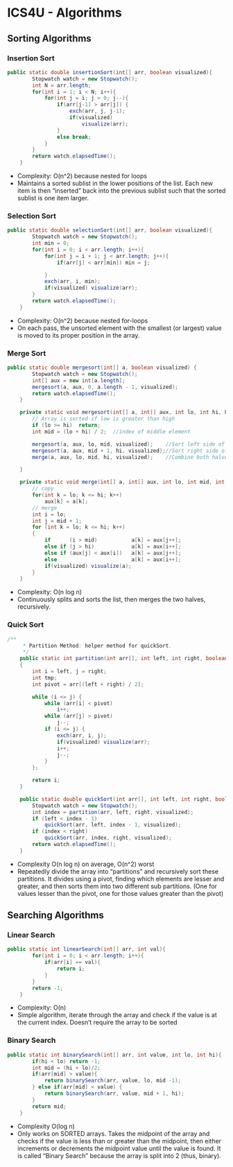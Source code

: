 # ICS4U - Algorithms

## Sorting Algorithms

### Insertion Sort

```java
public static double insertionSort(int[] arr, boolean visualized){
        Stopwatch watch = new Stopwatch();
        int N = arr.length;
        for(int i = 1; i < N; i++){
            for(int j = i; j > 0; j--){
                if(arr[j-1] > arr[j]) {
                    exch(arr, j, j-1);
                    if(visualized)
                        visualize(arr);
                } 
                else break;
            }
        }
        return watch.elapsedTime();
    }
```

* Complexity: O(n^2) because nested for loops
* Maintains a sorted sublist in the lower positions of the list. Each new item is then “inserted” back into the previous sublist such that the sorted sublist is one item larger.

### Selection Sort

```java
public static double selectionSort(int[] arr, boolean visualized){
        Stopwatch watch = new Stopwatch();
        int min = 0;
        for(int i = 0; i < arr.length; i++){
            for(int j = i + 1; j < arr.length; j++){
                if(arr[j] < arr[min]) min = j;

            }
            exch(arr, i, min);
            if(visualized) visualize(arr);
        }
        return watch.elapsedTime();
    }
```

* Complexity: O(n^2) because nested for-loops
* On each pass, the unsorted element with the smallest (or largest) value is moved to its proper position in the array.

### Merge Sort

```java
public static double mergesort(int[] a, boolean visualized) { 
        Stopwatch watch = new Stopwatch();
        int[] aux = new int[a.length];
        mergesort(a, aux, 0, a.length - 1, visualized);
        return watch.elapsedTime();
    }

    private static void mergesort(int[] a, int[] aux, int lo, int hi, boolean visualized) {
        // Array is sorted if low is greater than high
        if (lo >= hi)  return;
        int mid = (lo + hi) / 2;  //index of middle element

        mergesort(a, aux, lo, mid, visualized);    //Sort left side of array
        mergesort(a, aux, mid + 1, hi, visualized);//Sort right side of array
        merge(a, aux, lo, mid, hi, visualized);    //Combine both halves

    } 

    private static void merge(int[] a, int[] aux, int lo, int mid, int hi, boolean visualized){
        // copy
        for(int k = lo; k <= hi; k++)
            aux[k] = a[k];
        // merge
        int i = lo;
        int j = mid + 1;
        for (int k = lo; k <= hi; k++)
        {
            if      (i > mid)           a[k] = aux[j++];
            else if (j > hi)            a[k] = aux[i++];
            else if (aux[j] < aux[i])   a[k] = aux[j++];
            else                        a[k] = aux[i++];
            if(visualized) visualize(a);
        }
    }
```

* Complexity: O(n log n)
* Continuously splits and sorts the list, then merges the two halves, recursively.

### Quick Sort

```java
/**
     * Partition Method: helper method for quickSort.
     */
    public static int partition(int arr[], int left, int right, boolean visualized)
    {
        int i = left, j = right;
        int tmp;
        int pivot = arr[(left + right) / 2];

        while (i <= j) {
            while (arr[i] < pivot)
                i++;
            while (arr[j] > pivot)
                j--;
            if (i <= j) {
                exch(arr, i, j);
                if(visualized) visualize(arr);
                i++;
                j--;
            }
        };

        return i;
    }

    public static double quickSort(int arr[], int left, int right, boolean visualized) {
        Stopwatch watch = new Stopwatch();
        int index = partition(arr, left, right, visualized);
        if (left < index - 1)
            quickSort(arr, left, index - 1, visualized);
        if (index < right)
            quickSort(arr, index, right, visualized);
        return watch.elapsedTime();
    }
```

* Complexity O(n log n) on average, O(n^2) worst
* Repeatedly divide the array into “partitions” and recursively sort these partitions. It divides using a pivot, finding which elements are lesser and greater, and then sorts them into two different sub partitions. (One for values lesser than the pivot, one for those values greater than the pivot)

## Searching Algorithms
### Linear Search

```java
public static int linearSearch(int[] arr, int val){
        for(int i = 0; i < arr.length; i++){
            if(arr[i] == val){
                return i;
            }
        }
        return -1;
    }
```

* Complexity: O(n)
* Simple algorithm, iterate through the array and check if the value is at the current index. Doesn’t require the array to be sorted
### Binary Search

``` java 
public static int binarySearch(int[] arr, int value, int lo, int hi){
        if(hi < lo) return -1;
        int mid = (hi + lo)/2;
        if(arr[mid] > value){
            return binarySearch(arr, value, lo, mid -1);
        } else if(arr[mid] < value) {
            return binarySearch(arr, value, mid + 1, hi);
        }
        return mid;
    }
```

* Complexity O(log n)
* Only works on SORTED arrays. Takes the midpoint of the array and checks if the value is less than or greater than the midpoint, then either increments or  decrements the midpoint value until the value is found. It is called “Binary Search” because the array is split into 2 (thus, binary).

